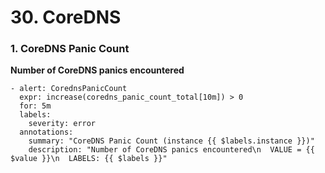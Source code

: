 # 30. CoreDNS

### **1. CoreDNS Panic Count**

**Number of CoreDNS panics encountered**

```
- alert: CorednsPanicCount
  expr: increase(coredns_panic_count_total[10m]) > 0
  for: 5m
  labels:
    severity: error
  annotations:
    summary: "CoreDNS Panic Count (instance {{ $labels.instance }})"
    description: "Number of CoreDNS panics encountered\n  VALUE = {{ $value }}\n  LABELS: {{ $labels }}"
```

